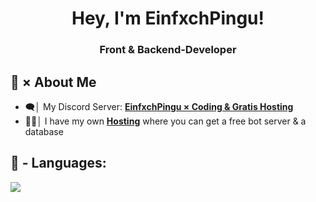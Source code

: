 <p align="center">

<h1 align="center">Hey, I'm EinfxchPingu!</h1>
<h3 align="center">Front & Backend-Developer</h3>


## 🔎 × About Me

- 🗨️│ My Discord Server: **[EinfxchPingu × Coding & Gratis Hosting](https://discord.gg/einfxchpingu)**
- 🧑‍💻│ I have my own **[Hosting](https://panel.einfxchpingu.net)** where you can get a free bot server & a database


## 🚀 - Languages:

![](https://skillicons.dev/icons?i=java,github,mysql,git,html,css,php,javascript)

<br/>
</p>
